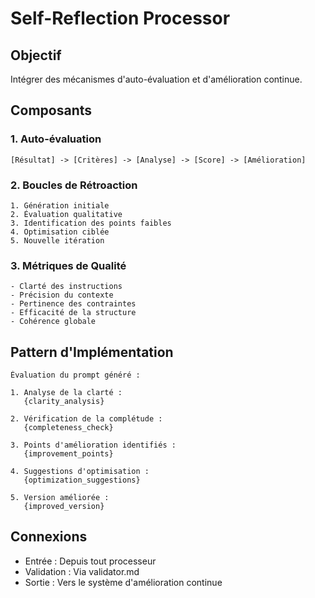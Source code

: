# Self-Reflection Processor

## Objectif
Intégrer des mécanismes d'auto-évaluation et d'amélioration continue.

## Composants

### 1. Auto-évaluation
```evaluation-circuit
[Résultat] -> [Critères] -> [Analyse] -> [Score] -> [Amélioration]
```

### 2. Boucles de Rétroaction
```feedback-loop
1. Génération initiale
2. Évaluation qualitative
3. Identification des points faibles
4. Optimisation ciblée
5. Nouvelle itération
```

### 3. Métriques de Qualité
```quality-metrics
- Clarté des instructions
- Précision du contexte
- Pertinence des contraintes
- Efficacité de la structure
- Cohérence globale
```

## Pattern d'Implémentation
```template
Évaluation du prompt généré :

1. Analyse de la clarté :
   {clarity_analysis}

2. Vérification de la complétude :
   {completeness_check}

3. Points d'amélioration identifiés :
   {improvement_points}

4. Suggestions d'optimisation :
   {optimization_suggestions}

5. Version améliorée :
   {improved_version}
```

## Connexions
- Entrée : Depuis tout processeur
- Validation : Via validator.md
- Sortie : Vers le système d'amélioration continue
